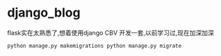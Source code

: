 # django_blog

flask实在太熟悉了,想着使用django CBV 开发一套,以前学习过,现在加深加深


`python manage.py makemigrations
python manage.py migrate`